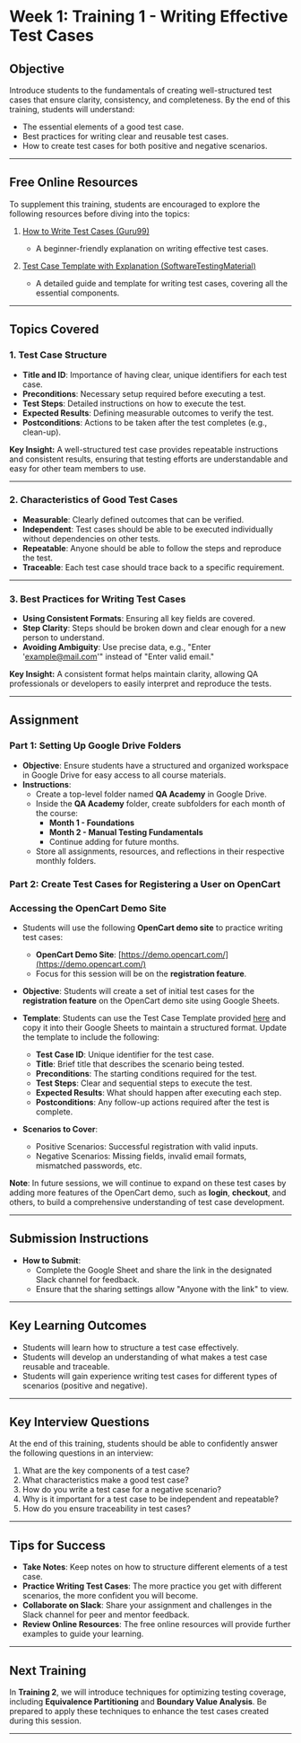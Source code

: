 # **Week 1: Training 1 - Writing Effective Test Cases**

## **Objective**
Introduce students to the fundamentals of creating well-structured test cases that ensure clarity, consistency, and completeness. By the end of this training, students will understand:
- The essential elements of a good test case.
- Best practices for writing clear and reusable test cases.
- How to create test cases for both positive and negative scenarios.

---

## **Free Online Resources**
To supplement this training, students are encouraged to explore the following resources before diving into the topics:

1. [How to Write Test Cases (Guru99)](https://www.guru99.com/test-case.html)  
   - A beginner-friendly explanation on writing effective test cases.

2. [Test Case Template with Explanation (SoftwareTestingMaterial)](https://www.softwaretestingmaterial.com/test-case-template-with-explanation/)  
   - A detailed guide and template for writing test cases, covering all the essential components.

---

## **Topics Covered**

### **1. Test Case Structure**
- **Title and ID**: Importance of having clear, unique identifiers for each test case.
- **Preconditions**: Necessary setup required before executing a test.
- **Test Steps**: Detailed instructions on how to execute the test.
- **Expected Results**: Defining measurable outcomes to verify the test.
- **Postconditions**: Actions to be taken after the test completes (e.g., clean-up).

**Key Insight:** A well-structured test case provides repeatable instructions and consistent results, ensuring that testing efforts are understandable and easy for other team members to use.

---

### **2. Characteristics of Good Test Cases**
- **Measurable**: Clearly defined outcomes that can be verified.
- **Independent**: Test cases should be able to be executed individually without dependencies on other tests.
- **Repeatable**: Anyone should be able to follow the steps and reproduce the test.
- **Traceable**: Each test case should trace back to a specific requirement.

---

### **3. Best Practices for Writing Test Cases**
- **Using Consistent Formats**: Ensuring all key fields are covered.
- **Step Clarity**: Steps should be broken down and clear enough for a new person to understand.
- **Avoiding Ambiguity**: Use precise data, e.g., "Enter 'example@mail.com'" instead of "Enter valid email."

**Key Insight:** A consistent format helps maintain clarity, allowing QA professionals or developers to easily interpret and reproduce the tests.

---

## **Assignment**
### **Part 1: Setting Up Google Drive Folders**
- **Objective**: Ensure students have a structured and organized workspace in Google Drive for easy access to all course materials.
- **Instructions**:
  - Create a top-level folder named **QA Academy** in Google Drive.
  - Inside the **QA Academy** folder, create subfolders for each month of the course:
    - **Month 1 - Foundations**
    - **Month 2 - Manual Testing Fundamentals**
    - Continue adding for future months.
  - Store all assignments, resources, and reflections in their respective monthly folders.

### **Part 2: Create Test Cases for Registering a User on OpenCart**
### **Accessing the OpenCart Demo Site**
- Students will use the following **OpenCart demo site** to practice writing test cases:
  - **OpenCart Demo Site**: [https://demo.opencart.com/](https://demo.opencart.com/)
  - Focus for this session will be on the **registration feature**.

- **Objective**: Students will create a set of initial test cases for the **registration feature** on the OpenCart demo site using Google Sheets.
- **Template**: Students can use the Test Case Template provided [here](https://www.smartsheet.com/test-case-templates-examples?srsltid=AfmBOopXJ5Z8wUCQaGSa3ovipcgVeOI0HNG2-7L3EIs2TDGlpp0wTY5M#manual-testing-test-case-template) and copy it into their Google Sheets to maintain a structured format. Update the template to include the following: 
  - **Test Case ID**: Unique identifier for the test case.
  - **Title**: Brief title that describes the scenario being tested.
  - **Preconditions**: The starting conditions required for the test.
  - **Test Steps**: Clear and sequential steps to execute the test.
  - **Expected Results**: What should happen after executing each step.
  - **Postconditions**: Any follow-up actions required after the test is complete.
- **Scenarios to Cover**:
  - Positive Scenarios: Successful registration with valid inputs.
  - Negative Scenarios: Missing fields, invalid email formats, mismatched passwords, etc.

**Note**: In future sessions, we will continue to expand on these test cases by adding more features of the OpenCart demo, such as **login**, **checkout**, and others, to build a comprehensive understanding of test case development.

---

## **Submission Instructions**
- **How to Submit**: 
  - Complete the Google Sheet and share the link in the designated Slack channel for feedback.
  - Ensure that the sharing settings allow "Anyone with the link" to view.

---

## **Key Learning Outcomes**
- Students will learn how to structure a test case effectively.
- Students will develop an understanding of what makes a test case reusable and traceable.
- Students will gain experience writing test cases for different types of scenarios (positive and negative).

---

## **Key Interview Questions**
At the end of this training, students should be able to confidently answer the following questions in an interview:
1. What are the key components of a test case?
2. What characteristics make a good test case?
3. How do you write a test case for a negative scenario?
4. Why is it important for a test case to be independent and repeatable?
5. How do you ensure traceability in test cases?

---

## **Tips for Success**
- **Take Notes**: Keep notes on how to structure different elements of a test case.
- **Practice Writing Test Cases**: The more practice you get with different scenarios, the more confident you will become.
- **Collaborate on Slack**: Share your assignment and challenges in the Slack channel for peer and mentor feedback.
- **Review Online Resources**: The free online resources will provide further examples to guide your learning.

---

## **Next Training**
In **Training 2**, we will introduce techniques for optimizing testing coverage, including **Equivalence Partitioning** and **Boundary Value Analysis**. Be prepared to apply these techniques to enhance the test cases created during this session.

---
